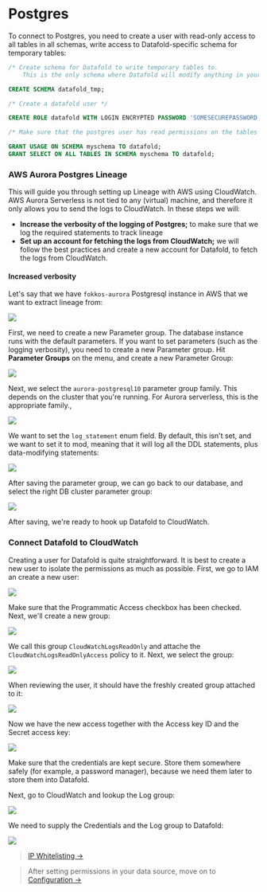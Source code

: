 # Postgres

To connect to Postgres, you need to create a user with read-only access to all tables in all schemas, write access to Datafold-specific schema for temporary tables:

```sql
/* Create schema for Datafold to write temporary tables to.
    This is the only schema where Datafold will modify anything in your environment.*/

CREATE SCHEMA datafold_tmp;

/* Create a datafold user */

CREATE ROLE datafold WITH LOGIN ENCRYPTED PASSWORD 'SOMESECUREPASSWORD';

/* Make sure that the postgres user has read permissions on the tables */

GRANT USAGE ON SCHEMA myschema TO datafold;
GRANT SELECT ON ALL TABLES IN SCHEMA myschema TO datafold;
```

### AWS Aurora Postgres Lineage

This will guide you through setting up Lineage with AWS using CloudWatch. AWS Aurora Serverless is not tied to any (virtual) machine, and therefore it only allows you to send the logs to CloudWatch. In these steps we will:

* **Increase the verbosity of the logging of Postgres;** to make sure that we log the required statements to track lineage
* **Set up an account for fetching the logs from CloudWatch;** we will follow the best practices and create a new account for Datafold, to fetch the logs from CloudWatch.

#### Increased verbosity

Let's say that we have `fokkos-aurora` Postgresql instance in AWS that we want to extract lineage from:

![](<../../.gitbook/assets/image (160).png>)

First, we need to create a new Parameter group. The database instance runs with the default parameters. If you want to set parameters (such as the logging verbosity), you need to create a new Parameter group. Hit **Parameter Groups** on the menu, and create a new Parameter Group:

![](<../../.gitbook/assets/image (217).png>)

Next, we select the `aurora-postgresql10` parameter group family. This depends on the cluster that you're running. For Aurora serverless, this is the appropriate family.,

![](<../../.gitbook/assets/image (67).png>)

We want to set the `log_statement` enum field. By default, this isn't set, and we want to set it to mod, meaning that it will log all the DDL statements, plus data-modifying statements:

![](<../../.gitbook/assets/image (195).png>)

After saving the parameter group, we can go back to our database, and select the right DB cluster parameter group:

![](<../../.gitbook/assets/image (146).png>)

After saving, we're ready to hook up Datafold to CloudWatch.

### Connect Datafold to CloudWatch

Creating a user for Datafold is quite straightforward. It is best to create a new user to isolate the permissions as much as possible. First, we go to IAM an create a new user:

![](<../../.gitbook/assets/image (148).png>)

Make sure that the Programmatic Access checkbox has been checked. Next, we'll create a new group:

![](<../../.gitbook/assets/image (118).png>)

We call this group `CloudWatchLogsReadOnly` and attache the `CloudWatchLogsReadOnlyAccess` policy to it. Next, we select the group:

![](<../../.gitbook/assets/image (12).png>)

When reviewing the user, it should have the freshly created group attached to it:

![](<../../.gitbook/assets/image (265).png>)

Now we have the new access together with the Access key ID and the Secret access key:

![](<../../.gitbook/assets/image (36).png>)

Make sure that the credentials are kept secure. Store them somewhere safely (for example, a password manager), because we need them later to store them into Datafold.

Next, go to CloudWatch and lookup the Log group:

![](<../../.gitbook/assets/image (13) (1).png>)

We need to supply the Credentials and the Log group to Datafold:

![](<../../.gitbook/assets/image (262).png>)

> [IP Whitelisting ->](../../developer/security/network-security.md)

> After setting permissions in your data source, move on to [Configuration ->](../configuration/)
